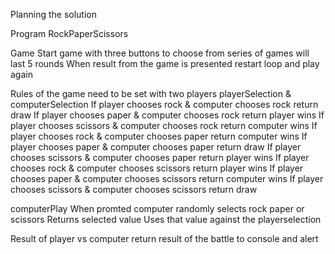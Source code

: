 Planning the solution

Program RockPaperScissors

Game
    Start game with three buttons to choose from
        series of games will last 5 rounds
    When result from the game is presented
        restart loop and play again


Rules of the game need to be set with two players
    playerSelection & computerSelection
    If player chooses rock & computer chooses rock
        return draw
    If player chooses paper & computer chooses rock
        return player wins
    If player chooses scissors & computer chooses rock
        return computer wins
    If player chooses rock & computer chooses paper
        return computer wins
    If player chooses paper & computer chooses paper
        return draw
    If player chooses scissors & computer chooses paper
        return player wins
    If player chooses rock & computer chooses scissors
        return player wins
    If player chooses paper & computer chooses scissors
        return computer wins
    If player chooses scissors & computer chooses scissors
        return draw

computerPlay
    When promted computer randomly selects rock paper or scissors
    Returns selected value
    Uses that value against the playerselection

Result of player vs computer
    return result of the battle to console and alert